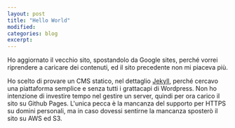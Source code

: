 ```yaml
---
layout: post
title: "Hello World"
modified:
categories: blog
excerpt:
---
```


Ho aggiornato il vecchio sito, spostandolo da Google sites, perché vorrei riprendere a caricare dei contenuti, ed il sito precedente non mi piaceva più.

Ho scelto di provare un CMS statico, nel dettaglio [Jekyll](http://jekyllrb.com), perché cercavo una piattaforma semplice e senza tutti i grattacapi di Wordpress. Non ho intenzione di investire tempo nel gestire un server, quindi per ora carico il sito su Github Pages. L'unica pecca è la mancanza del supporto per HTTPS su domini personali, ma in caso dovessi sentirne la mancanza sposterò il sito su AWS ed S3.
